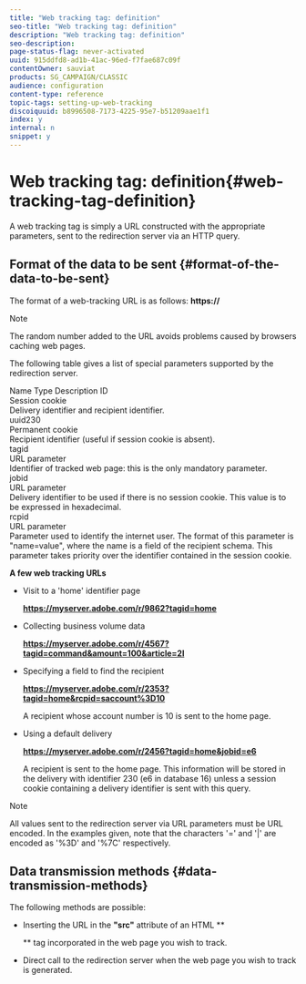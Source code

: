 ```yaml
---
title: "Web tracking tag: definition"
seo-title: "Web tracking tag: definition"
description: "Web tracking tag: definition"
seo-description: 
page-status-flag: never-activated
uuid: 915ddfd8-ad1b-41ac-96ed-f7fae687c09f
contentOwner: sauviat
products: SG_CAMPAIGN/CLASSIC
audience: configuration
content-type: reference
topic-tags: setting-up-web-tracking
discoiquuid: b8996508-7173-4225-95e7-b51209aae1f1
index: y
internal: n
snippet: y
---
```


# Web tracking tag: definition{#web-tracking-tag-definition}

A web tracking tag is simply a URL constructed with the appropriate parameters, sent to the redirection server via an HTTP query.

## Format of the data to be sent {#format-of-the-data-to-be-sent}

The format of a web-tracking URL is as follows: **https://**

>[!NOTE]
>
>The random number added to the URL avoids problems caused by browsers caching web pages.

The following table gives a list of special parameters supported by the redirection server.

Name Type Description ID  
Session cookie  
Delivery identifier and recipient identifier.  
uuid230  
Permanent cookie  
Recipient identifier (useful if session cookie is absent).  
tagid  
URL parameter  
Identifier of tracked web page: this is the only mandatory parameter.  
jobid  
URL parameter  
Delivery identifier to be used if there is no session cookie. This value is to be expressed in hexadecimal.  
rcpid  
URL parameter  
Parameter used to identify the internet user. The format of this parameter is "name=value", where the name is a field of the recipient schema. This parameter takes priority over the identifier contained in the session cookie.

**A few web tracking URLs**

* Visit to a 'home' identifier page

  **https://myserver.adobe.com/r/9862?tagid=home**

* Collecting business volume data

  **https://myserver.adobe.com/r/4567?tagid=command&amount=100&article=2l**

* Specifying a field to find the recipient

  **https://myserver.adobe.com/r/2353?tagid=home&rcpid=saccount%3D10**

  A recipient whose account number is 10 is sent to the home page.

* Using a default delivery

  **https://myserver.adobe.com/r/2456?tagid=home&jobid=e6**

  A recipient is sent to the home page. This information will be stored in the delivery with identifier 230 (e6 in database 16) unless a session cookie containing a delivery identifier is sent with this query.

>[!NOTE]
>
>All values sent to the redirection server via URL parameters must be URL encoded. In the examples given, note that the characters '=' and '|' are encoded as '%3D' and '%7C' respectively.

## Data transmission methods {#data-transmission-methods}

The following methods are possible:

* Inserting the URL in the **"src"** attribute of an HTML ** ![]()

  ** tag incorporated in the web page you wish to track.
* Direct call to the redirection server when the web page you wish to track is generated.

